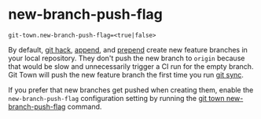 # new-branch-push-flag

```
git-town.new-branch-push-flag=<true|false>
```

By default, [git hack](../commands/hack.md), [append](../commands/append.md),
and [prepend](../commands/prepend.md) create new feature branches in your local
repository. They don't push the new branch to `origin` because that would be
slow and unnecessarily trigger a CI run for the empty branch. Git Town will push
the new feature branch the first time you run [git sync](../commands/sync.md).

If you prefer that new branches get pushed when creating them, enable the
`new-branch-push-flag` configuration setting by running the
[git town new-branch-push-flag](../commands/new-branch-push-flag.md) command.
